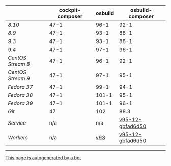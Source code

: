 |       | cockpit-composer    | osbuild    | osbuild-composer    |
|-------|---------------------|------------|---------------------|
*8.10* | 47-1 | 96-1 | 92-1
*8.9* | 47-1 | 93-1 | 88-1
*9.3* | 47-1 | 93-1 | 88-1
*9.4* | 47-1 | 97-1 | 96-1
*CentOS Stream 8* | 47-1 | 96-1 | 92-1
*CentOS Stream 9* | 47-1 | 97-1 | 95-1
*Fedora 37* | 47-1 | 99-1 | 94-1
*Fedora 38* | 47-1 | 101-1 | 95-1
*Fedora 39* | 47-1 | 101-1 | 96-1
*Git* | 47 | 102 | 88.3
*Service* | n/a | n/a | [v95-12-gbfad6d50](https://github.com/osbuild/osbuild-composer/compare/v95-12-gbfad6d50...main)
*Workers* | n/a | [v93](https://github.com/osbuild/osbuild/compare/v93...main) | [v95-12-gbfad6d50](https://github.com/osbuild/osbuild-composer/compare/v95-12-gbfad6d50...main)

---

[This page is autogenerated by a bot](https://gitlab.cee.redhat.com/osbuild/guides-bot/-/blob/main/release_overview.py)